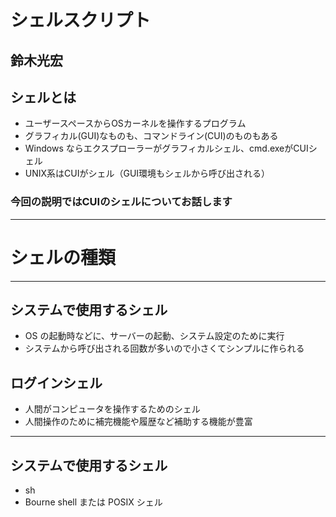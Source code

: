 # シェルスクリプト

鈴木光宏
---

## シェルとは

* ユーザースペースからOSカーネルを操作するプログラム
* グラフィカル(GUI)なものも、コマンドライン(CUI)のものもある
 * Windows ならエクスプローラーがグラフィカルシェル、cmd.exeがCUIシェル
 * UNIX系はCUIがシェル（GUI環境もシェルから呼び出される）

### 今回の説明ではCUIのシェルについてお話します

---
# シェルの種類
---
## システムで使用するシェル

* OS の起動時などに、サーバーの起動、システム設定のために実行
* システムから呼び出される回数が多いので小さくてシンプルに作られる
 
## ログインシェル

* 人間がコンピュータを操作するためのシェル
* 人間操作のために補完機能や履歴など補助する機能が豊富

---
## システムで使用するシェル

* sh
 * Bourne shell または POSIX シェル
